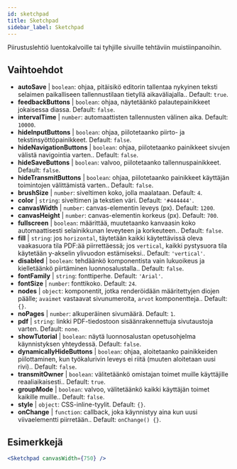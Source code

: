 ```yaml
---
id: sketchpad 
title: Sketchpad
sidebar_label: Sketchpad
---
```


Piirustuslehtiö luentokalvoille tai tyhjille sivuille tehtäviin muistiinpanoihin.

## Vaihtoehdot

* __autoSave__ | `boolean`: ohjaa, pitäisikö editorin tallentaa nykyinen teksti selaimen paikalliseen tallennustilaan tietyllä aikaväliajalla.. Default: `true`.
* __feedbackButtons__ | `boolean`: ohjaa, näytetäänkö palautepainikkeet jokaisessa diassa. Default: `false`.
* __intervalTime__ | `number`: automaattisten tallennusten välinen aika. Default: `10000`.
* __hideInputButtons__ | `boolean`: ohjaa, piilotetaanko piirto- ja tekstinsyöttöpainikkeet. Default: `false`.
* __hideNavigationButtons__ | `boolean`: ohjaa, piilotetaanko painikkeet sivujen välistä navigointia varten.. Default: `false`.
* __hideSaveButtons__ | `boolean`: valvoo, piilotetaanko tallennuspainikkeet. Default: `false`.
* __hideTransmitButtons__ | `boolean`: ohjaa, piilotetaanko painikkeet käyttäjän toimintojen välittämistä varten.. Default: `false`.
* __brushSize__ | `number`: siveltimen koko, jolla maalataan. Default: `4`.
* __color__ | `string`: siveltimen ja tekstien väri. Default: `'#444444'`.
* __canvasWidth__ | `number`: canvas-elementin leveys (px). Default: `1200`.
* __canvasHeight__ | `number`: canvas-elementin korkeus (px). Default: `700`.
* __fullscreen__ | `boolean`: määrittää, muutetaanko kanvaasin koko automaattisesti selainikkunan leveyteen ja korkeuteen.. Default: `false`.
* __fill__ | `string`: jos `horizontal`, täytetään kaikki käytettävissä oleva vaakasuora tila PDF:ää piirrettäessä; jos `vertical`, kaikki pystysuora tila käytetään y-akselin ylivuodon estämiseksi.. Default: `'vertical'`.
* __disabled__ | `boolean`: tehdäänkö komponentista vain lukuoikeus ja kielletäänkö piirtäminen luonnosalustalla.. Default: `false`.
* __fontFamily__ | `string`: fonttiperhe. Default: `'Arial'`.
* __fontSize__ | `number`: fonttikoko. Default: `24`.
* __nodes__ | `object`: komponentit, jotka renderöidään määritettyjen diojen päälle; `avaimet` vastaavat sivunumeroita, `arvot` komponentteja.. Default: `{}`.
* __noPages__ | `number`: alkuperäinen sivumäärä. Default: `1`.
* __pdf__ | `string`: linkki PDF-tiedostoon sisäänrakennettuja sivutaustoja varten. Default: `none`.
* __showTutorial__ | `boolean`: näytä luonnosalustan opetusohjelma käynnistyksen yhteydessä. Default: `false`.
* __dynamicallyHideButtons__ | `boolean`: ohjaa, aloitetaanko painikkeiden piilottaminen, kun työkalurivin leveys ei riitä (muuten aloitetaan uusi rivi).. Default: `false`.
* __transmitOwner__ | `boolean`: välitetäänkö omistajan toimet muille käyttäjille reaaliaikaisesti.. Default: `true`.
* __groupMode__ | `boolean`: valvoo, välitetäänkö kaikki käyttäjän toimet kaikille muille.. Default: `false`.
* __style__ | `object`: CSS-inline-tyylit. Default: `{}`.
* __onChange__ | `function`: callback, joka käynnistyy aina kun uusi viivaelementti piirretään.. Default: `onChange() {}`.


## Esimerkkejä

```jsx live
<Sketchpad canvasWidth={750} />
```

